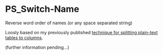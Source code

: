 # PS_Switch-Name
Reverse word order of names (or any space separated string)

Loosly based on my previously published [technique for splitting plain-text tables to columns](https://app.graphitedocs.com/shared/docs/otterkring.id.blockstack-1536042463922).

(further information pending...)
